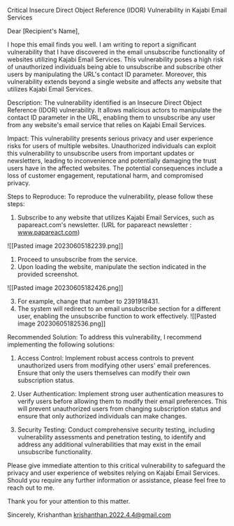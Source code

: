 Critical Insecure Direct Object Reference (IDOR) Vulnerability in Kajabi Email Services

Dear [Recipient's Name],

I hope this email finds you well. I am writing to report a significant vulnerability that I have discovered in the email unsubscribe functionality of websites utilizing Kajabi Email Services. This vulnerability poses a high risk of unauthorized individuals being able to unsubscribe and subscribe other users by manipulating the URL's contact ID parameter. Moreover, this vulnerability extends beyond a single website and affects any website that utilizes Kajabi Email Services.

Description: 
The vulnerability identified is an Insecure Direct Object Reference (IDOR) vulnerability. It allows malicious actors to manipulate the contact ID parameter in the URL, enabling them to unsubscribe any user from any website's email service that relies on Kajabi Email Services.

Impact:
This vulnerability presents serious privacy and user experience risks for users of multiple websites. Unauthorized individuals can exploit this vulnerability to unsubscribe users from important updates or newsletters, leading to inconvenience and potentially damaging the trust users have in the affected websites. The potential consequences include a loss of customer engagement, reputational harm, and compromised privacy.

Steps to Reproduce: 
To reproduce the vulnerability, please follow these steps:

1. Subscribe to any website that utilizes Kajabi Email Services, such as papareact.com's newsletter.
(URL for papareact newsletter : www.papareact.com)  

![[Pasted image 20230605182239.png]]  

1. Proceed to unsubscribe from the service.
2. Upon loading the website, manipulate the section indicated in the provided screenshot. 

![[Pasted image 20230605182426.png]]  

3. For example, change that  number to 2391918431.
4. The system will redirect to an email unsubscribe section for a different user, enabling the unsubscribe function to work effectively.
![[Pasted image 20230605182536.png]]  


Recommended Solution: To address this vulnerability, I recommend implementing the following solutions:

1. Access Control: Implement robust access controls to prevent unauthorized users from modifying other users' email preferences. Ensure that only the users themselves can modify their own subscription status.
    
2. User Authentication: Implement strong user authentication measures to verify users before allowing them to modify their email preferences. This will prevent unauthorized users from changing subscription status and ensure that only authorized individuals can make changes.
    
3. Security Testing: Conduct comprehensive security testing, including vulnerability assessments and penetration testing, to identify and address any additional vulnerabilities that may exist in the email unsubscribe functionality.
    

Please give immediate attention to this critical vulnerability to safeguard the privacy and user experience of websites relying on Kajabi Email Services. Should you require any further information or assistance, please feel free to reach out to me.

Thank you for your attention to this matter.

Sincerely,
Krishanthan
krishanthan.2022.4.4@gmail.com